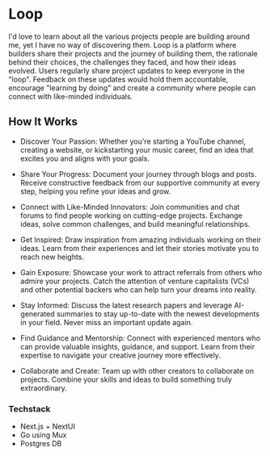 # Loop
I'd love to learn about all the various projects people are building around me, yet I have no way of discovering them. Loop is a platform where builders share their projects and the journey of building them, the rationale behind their choices, the challenges they faced, and how their ideas evolved.
Users regularly share project updates to keep everyone in the "loop". Feedback on these updates would hold them accountable, encourage "learning by doing" and create a community where people can connect with like-minded individuals.

## How It Works
- Discover Your Passion:
Whether you're starting a YouTube channel, creating a website, or kickstarting your music career, find an idea that excites you and aligns with your goals.

- Share Your Progress:
Document your journey through blogs and posts. Receive constructive feedback from our supportive community at every step, helping you refine your ideas and grow.

- Connect with Like-Minded Innovators:
Join communities and chat forums to find people working on cutting-edge projects. Exchange ideas, solve common challenges, and build meaningful relationships.

- Get Inspired:
Draw inspiration from amazing individuals working on their ideas. Learn from their experiences and let their stories motivate you to reach new heights.

- Gain Exposure:
Showcase your work to attract referrals from others who admire your projects. Catch the attention of venture capitalists (VCs) and other potential backers who can help turn your dreams into reality.

- Stay Informed:
Discuss the latest research papers and leverage AI-generated summaries to stay up-to-date with the newest developments in your field. Never miss an important update again.

- Find Guidance and Mentorship:
Connect with experienced mentors who can provide valuable insights, guidance, and support. Learn from their expertise to navigate your creative journey more effectively.

- Collaborate and Create:
Team up with other creators to collaborate on projects. Combine your skills and ideas to build something truly extraordinary.

### Techstack
- Next.js + NextUI
- Go using Mux 
- Postgres DB

